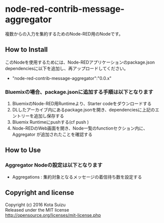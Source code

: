 # node-red-contrib-message-aggregator

複数からの入力を集約するためのNode-RED用のNodeです。  

## How to Install

このNodeを使用するためには、Node-REDアプリケーションのpackage.json dependenciesに以下を追加し、再アップロードしてください。

- "node-red-contrib-message-aggregator":"0.0.x"

### Bluemixの場合、package.jsonに追加する手順は以下となります
1. BluemixのNode-RED用Runtimeより、Starter codeをダウンロードする
2. DLしたアーカイブ内にあるpackage.jsonを開き、dependenciesに上記のエントリーを追加し保存する
3. Bluemix Runtimeにpushする(cf push <Application Name>)
4. Node-REDのWeb画面を開き、Node一覧のfunctionセクション内に、Aggregator が追加されたことを確認する

## How to Use

### Aggregator Nodeの設定は以下となります
- Aggregations : 集約対象となるメッセージの着信待ち数を設定する


## Copyright and license

Copyright (c) 2016 Kota Suizu  
Released under the MIT license  
http://opensource.org/licenses/mit-license.php
